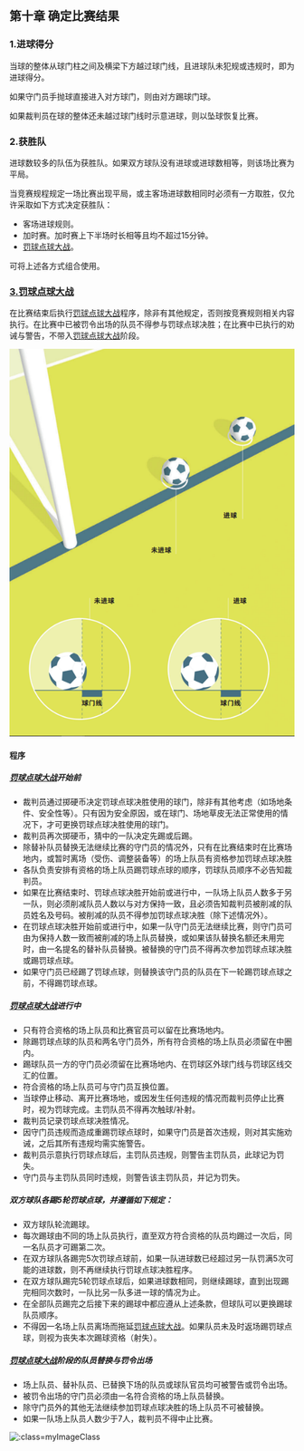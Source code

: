 ## 第十章 确定比赛结果

### 1.进球得分

当球的整体从球门柱之间及横梁下方越过球门线，且进球队未犯规或违规时，即为进球得分。

如果守门员手抛球直接进入对方球门，则由对方踢球门球。

如果裁判员在球的整体还未越过球门线时示意进球，则以坠球恢复比赛。

### 2.获胜队

进球数较多的队伍为获胜队。如果双方球队没有进球或进球数相等，则该场比赛为平局。

当竞赛规程规定一场比赛出现平局，或主客场进球数相同时必须有一方取胜，仅允许采取如下方式决定获胜队：

* 客场进球规则。
* 加时赛。加时赛上下半场时长相等且均不超过15分钟。
* <u>罚球点球大战</u>。

可将上述各方式组合使用。

### <u>3.罚球点球大战</u>

在比赛结束后执行<u>罚球点球大战</u>程序，除非有其他规定，否则按竞赛规则相关内容执行。在比赛中已被罚令出场的队员不得参与罚球点球决胜；在比赛中已执行的劝诫与警告，不带入<u>罚球点球大战</u>阶段。

![](../vertopal_a6e2a68e5d38415d827a2cae7f5e6c13/media/image27.png ':class=myImageClass')

#### 程序

##### <u>罚球点球大战</u>开始前

* 裁判员通过掷硬币决定罚球点球决胜使用的球门，除非有其他考虑（如场地条件、安全性等）。只有因为安全原因，或在球门、场地草皮无法正常使用的情况下，才可更换罚球点球决胜使用的球门。
* 裁判员再次掷硬币，猜中的一队决定先踢或后踢。
* 除替补队员替换无法继续比赛的守门员的情况外，只有在比赛结束时在比赛场地内，或暂时离场（受伤、调整装备等）的场上队员有资格参加罚球点球决胜
* 各队负责安排有资格的场上队员踢罚球点球的顺序，罚球队员顺序不必告知裁判员。
* 如果在比赛结束时、罚球点球决胜开始前或进行中，一队场上队员人数多于另一队，则必须削减队员人数以与对方保持一致，且必须告知裁判员被削减的队员姓名及号码。被削减的队员不得参加罚球点球决胜（除下述情况外）。
* 在罚球点球决胜开始前或进行中，如果一队守门员无法继续比赛，则守门员可由为保持人数一致而被削减的场上队员替换，或如果该队替换名额还未用完时，由一名提名的替补队员替换。被替换的守门员不得再次参加罚球点球决胜或踢罚球点球。
* 如果守门员已经踢了罚球点球，则替换该守门员的队员在下一轮踢罚球点球之前，不得踢罚球点球。

##### <u>罚球点球大战</u>进行中

* 只有符合资格的场上队员和比赛官员可以留在比赛场地内。
* 除踢罚球点球的队员和两名守门员外，所有符合资格的场上队员必须留在中圈内。
* 踢球队员一方的守门员必须留在比赛场地内、在罚球区外球门线与罚球区线交汇的位置。
* 符合资格的场上队员可与守门员互换位置。
* 当球停止移动、离开比赛场地，或因发生任何违规的情况而裁判员停止比赛时，视为罚球完成。主罚队员不得再次触球/补射。
* 裁判员记录罚球点球决胜情况。
* 因守门员违规而造成重踢罚球点球时，如果守门员是首次违规，则对其实施劝诫，之后其所有违规均需实施警告。
* 裁判员示意执行罚球点球后，主罚队员违规，则警告主罚队员，此球记为罚失。
* 守门员与主罚队员同时违规，则警告该主罚队员，并记为罚失。

##### 双方球队各踢5轮罚球点球，并遵循如下规定：

* 双方球队轮流踢球。
* 每次踢球由不同的场上队员执行，直至双方符合资格的队员均踢过一次后，同一名队员才可踢第二次。
* 在双方球队各踢完5次罚球点球前，如果一队进球数已经超过另一队罚满5次可能的进球数，则不再继续执行罚球点球决胜程序。
* 在双方球队踢完5轮罚球点球后，如果进球数相同，则继续踢球，直到出现踢完相同次数时，一队比另一队多进一球的情况为止。
* 在全部队员踢完之后接下来的踢球中都应遵从上述条款，但球队可以更换踢球队员顺序。
* 不得因一名场上队员离场而拖延<u>罚球点球大战</u>。如果队员未及时返场踢罚球点球，则视为丧失本次踢球资格（射失）。

##### <u>罚球点球大战</u>阶段的队员替换与罚令出场

* 场上队员、替补队员、已替换下场的队员或球队官员均可被警告或罚令出场。
* 被罚令出场的守门员必须由一名符合资格的场上队员替换。
* 除守门员外的其他无法继续参加罚球点球决胜的场上队员不可被替换。
* 如果一队场上队员人数少于7人，裁判员不得中止比赛。

![](../vertopal_a6e2a68e5d38415d827a2cae7f5e6c13/media/image28.png ':class=myImageClass')
